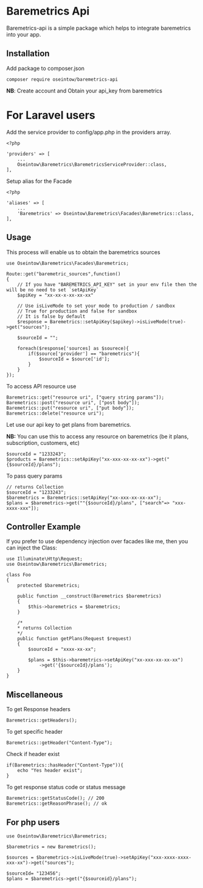 # Baremetrics Api

Baremetrics-api is a simple package which helps to integrate baremetrics into your app.

## Installation

Add package to composer.json

    composer require oseintow/baremetrics-api
    
**NB**: Create account and Obtain your api_key from baremetrics    
    
# For Laravel users

Add the service provider to config/app.php in the providers array.

```php5
<?php

'providers' => [
    ...
    Oseintow\Baremetrics\BaremetricsServiceProvider::class,
],
```

Setup alias for the Facade

```php5
<?php

'aliases' => [
    ...
    'Baremetrics' => Oseintow\Baremetrics\Facades\Baremetrics::class,
],
```

## Usage

This process will enable us to obtain the baremetrics sources

```php5
use Oseintow\Baremetrics\Facades\Baremetrics;

Route::get("baremetric_sources",function()
{
    // If you have "BAREMETRICS_API_KEY" set in your env file then the will be no need to set `setApiKey`
    $apiKey = "xx-xx-x-xx-xx-xx"
    
    // Use isLiveMode to set your mode to production / sandbox
    // True for production and false for sandbox
    // It is false by default
    $response = Baremetrics::setApiKey($apikey)->isLiveMode(true)->get("sources");
    
    $sourceId = "";
    
    foreach($response['sources] as $sourece){
        if($source['provider'] == "baremetrics"){
            $sourceId = $source['id'];
        }
    }
});
```


To access API resource use

```php5
Baremetrics::get("resource uri", ["query string params"]);
Baremetrics::post("resource uri", ["post body"]);
Baremetrics::put("resource uri", ["put body"]);
Baremetrics::delete("resource uri");
```

Let use our api key to get plans from baremetrics.

**NB:** You can use this to access any resource on baremetrics (be it plans, subscription, customers, etc)

```php5
$sourceId = "1233243";
$products = Baremetrics::setApiKey("xx-xxx-xx-xx-xx")->get("{$sourceId}/plans");
```

To pass query params

```php5
// returns Collection
$sourceId = "1233243";
$baremetrics = Baremetrics::setApiKey("xx-xxx-xx-xx-xx");
$plans = $baremetrics->get(""{$sourceId}/plans", ["search"=> "xxx-xxxx-xxx"]);
```

## Controller Example

If you prefer to use dependency injection over facades like me, then you can inject the Class:

```php5
use Illuminate\Http\Request;
use Oseintow\Baremetrics\Baremetrics;

class Foo
{
    protected $baremetrics;

    public function __construct(Baremetrics $baremetrics)
    {
        $this->baremetrics = $baremetrics;
    }

    /*
    * returns Collection
    */
    public function getPlans(Request $request)
    {
        $sourceId = "xxxx-xx-xx";
        
        $plans = $this->baremetrics->setApiKey("xx-xxx-xx-xx-xx")
            ->get('{$sourceId}/plans');
    }
}
```

## Miscellaneous

To get Response headers

```php5
Baremetrics::getHeaders();
```

To get specific header
```php5
Baremetrics::getHeader("Content-Type");
```

Check if header exist
```php5
if(Baremetrics::hasHeader("Content-Type")){
    echo "Yes header exist";
}
```

To get response status code or status message
```php5
Baremetrics::getStatusCode(); // 200
Baremetrics::getReasonPhrase(); // ok
```

## For php users

```php5
use Oseintow\Baremetrics\Baremetrics;

$baremetrics = new Baremetrics();

$sources = $baremetrics->isLiveMode(true)->setApiKey("xxx-xxxx-xxxx-xxx-xx")->get("sources");

$sourceId= "123456";
$plans = $baremetrics->get("{$sourceid}/plans");
```

